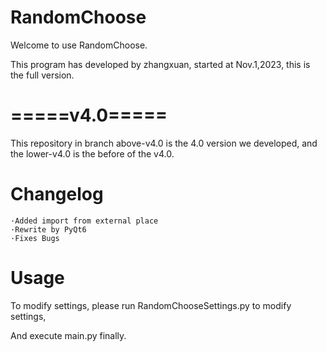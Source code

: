 # RandomChoose
Welcome to use RandomChoose.

This program has developed by zhangxuan, started at Nov.1,2023, this is the full version.

# =====v4.0=====

This repository in branch above-v4.0 is the 4.0 version we developed, and the lower-v4.0 is the before of the v4.0. 

# Changelog
    ·Added import from external place
    ·Rewrite by PyQt6
    ·Fixes Bugs
# Usage

To modify settings, please run RandomChooseSettings.py to modify settings,

And execute main.py finally.

